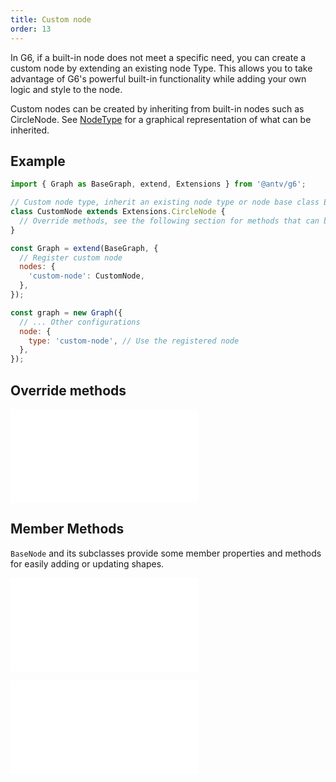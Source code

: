 ```yaml
---
title: Custom node
order: 13
---
```


In G6, if a built-in node does not meet a specific need, you can create a custom node by extending an existing node Type. This allows you to take advantage of G6's powerful built-in functionality while adding your own logic and style to the node.

Custom nodes can be created by inheriting from built-in nodes such as CircleNode. See [NodeType](/manual/customize/extension-cats#1-%E8%8A%82%E7%82%B9%E7%B1%BB%E5%9E%8Bnodes) for a graphical representation of what can be inherited.

## Example

```js
import { Graph as BaseGraph, extend, Extensions } from '@antv/g6';

// Custom node type, inherit an existing node type or node base class Extensions.BaseNode
class CustomNode extends Extensions.CircleNode {
  // Override methods, see the following section for methods that can be overridden
}

const Graph = extend(BaseGraph, {
  // Register custom node
  nodes: {
    'custom-node': CustomNode,
  },
});

const graph = new Graph({
  // ... Other configurations
  node: {
    type: 'custom-node', // Use the registered node
  },
});
```

## Override methods

<embed src="../../../common/BaseNodeOverrideMethod.en.md"></embed>

## Member Methods

`BaseNode` and its subclasses provide some member properties and methods for easily adding or updating shapes.

<embed src="../../../common/PluginMergedStyles.en.md"></embed>

<embed src="../../../common/PluginUpsertShape.en.md"></embed>
